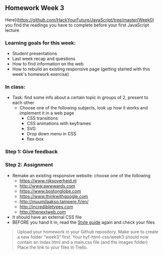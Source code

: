 ## Homework Week 3

Here](https://github.com/HackYourFuture/JavaScript/tree/master/Week0) you find the readings you have to complete before your first JavaScript lecture

### Learning goals for this week:
 * Student presentations
 * Last week recap and questions
 * How to find information on the web
 * How to rebuild an existing responsive page (getting started with this week's homework exercise)

### In class:
 * Task: find some info about a certain topic in groups of 2, present to each other
   * Choose one of the following subjects, look up how it works and implement it in a web page
      * CSS transitions
      * CSS animations with keyframes
      * SVG
      * Drop down menu in CSS
      * flex-box

### Step 1: Give feedback

### Step 2: Assignment
 * Remake an existing responsive website: choose one of the following
   * https://www.rijksoverheid.nl
   * http://www.awwwards.com
   * https://www.bostonglobe.com
   * https://www.thinkwithgoogle.com
   * http://muumilaakso.tampere.fi/en/
   * http://incredibletypes.com
   * http://thenextweb.com
 * It should have an external CSS file
 * BEFORE you hand it in, read the [Style guide](http://www.w3schools.com/html/html5_syntax.asp) again and check your files

>Upload your homework in your Github repository. Make sure to create a new folder "week3" first. 
Your hyf-html-css/week3 should now contain an index.html and a main.css file (and the images folder)
Place the link to your files in Trello.